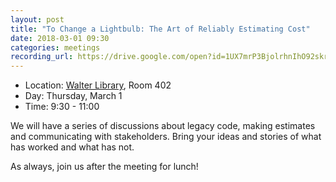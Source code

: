 ```yaml
---
layout: post
title: "To Change a Lightbulb: The Art of Reliably Estimating Cost"
date: 2018-03-01 09:30
categories: meetings
recording_url: https://drive.google.com/open?id=1UX7mrP3BjolrhnIhO92skrqfTfB6D-Sh
---
```


- Location: [Walter Library](http://campusmaps.umn.edu/tc/map.php?building=042), Room 402
- Day: Thursday, March 1
- Time: 9:30 - 11:00

We will have a series of discussions about legacy code, making estimates and communicating with stakeholders. 
Bring your ideas and stories of what has worked and what has not.

As always, join us after the meeting for lunch!
